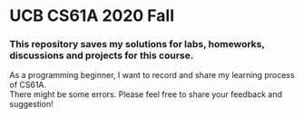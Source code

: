 # UCB CS61A 2020 Fall
### This repository saves my solutions for labs, homeworks, discussions and projects for this course.

As a programming beginner, I want to record and share my learning process of CS61A. <br />
There might be some errors. Please feel free to share your feedback and suggestion! <br />
